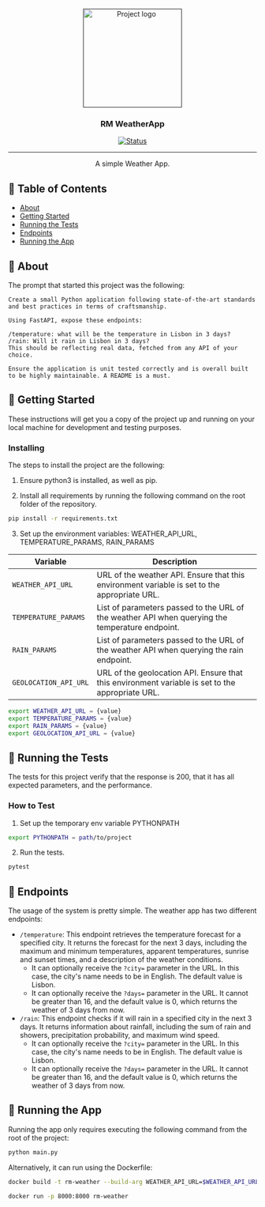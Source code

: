 <p align="center">
  <a href="" rel="noopener">
 <img width=200px height=200px src="https://i.imgur.com/6wj0hh6.jpg" alt="Project logo"></a>
</p>

<h3 align="center">RM WeatherApp</h3>

<div align="center">

[![Status](https://img.shields.io/badge/status-active-success.svg)]()

</div>

---

<p align="center"> A simple Weather App.
    <br> 
</p>

## 📝 Table of Contents

- [About](#about)
- [Getting Started](#getting_started)
- [Running the Tests](#tests)
- [Endpoints](#endpoints)
- [Running the App](#running)


## 🧐 About <a name = "about"></a>

The prompt that started this project was the following: 

```
Create a small Python application following state-of-the-art standards and best practices in terms of craftsmanship.

Using FastAPI, expose these endpoints:

/temperature: what will be the temperature in Lisbon in 3 days?
/rain: Will it rain in Lisbon in 3 days?
This should be reflecting real data, fetched from any API of your choice.

Ensure the application is unit tested correctly and is overall built to be highly maintainable. A README is a must.
```


## 🏁 Getting Started <a name = "getting_started"></a>

These instructions will get you a copy of the project up and running on your local machine for development and testing purposes. 


### Installing

The steps to install the project are the following:

1. Ensure python3 is installed, as well as pip.

2. Install all requirements by running the following command on the root folder of the repository.

```bash
pip install -r requirements.txt
```

3. Set up the environment variables: WEATHER_API_URL, TEMPERATURE_PARAMS, RAIN_PARAMS

| Variable           | Description                                                  |
| ------------------ | ------------------------------------------------------------ |
| `WEATHER_API_URL`  | URL of the weather API. Ensure that this environment variable is set to the appropriate URL. |
| `TEMPERATURE_PARAMS`  | List of parameters passed to the URL of the weather API when querying the temperature endpoint. |
| `RAIN_PARAMS`  | List of parameters passed to the URL of the weather API when querying the rain endpoint. |
| `GEOLOCATION_API_URL`  | URL of the geolocation API. Ensure that this environment variable is set to the appropriate URL. |


```bash
export WEATHER_API_URL = {value} 
export TEMPERATURE_PARAMS = {value}
export RAIN_PARAMS = {value}
export GEOLOCATION_API_URL = {value}
```

## 🔧 Running the Tests <a name = "tests"></a>

The tests for this project verify that the response is 200, that it has all expected parameters, and the performance.

### How to Test

1. Set up the temporary env variable PYTHONPATH 

```bash
export PYTHONPATH = path/to/project
```
2. Run the tests.
```bash
pytest
```

## 🎈 Endpoints <a name="endpoints"></a>

The usage of the system is pretty simple. The weather app has two different endpoints:

- `/temperature`: This endpoint retrieves the temperature forecast for a specified city. It returns the forecast for the next 3 days, including the maximum and minimum temperatures, apparent temperatures, sunrise and sunset times, and a description of the weather conditions.
  - It can optionally receive the `?city=` parameter in the URL. In this case, the city's name needs to be in English. The default value is Lisbon. 
  - It can optionally receive the `?days=` parameter in the URL. It cannot be greater than 16, and the default value is 0, which returns the weather of 3 days from now.
- `/rain`: This endpoint checks if it will rain in a specified city in the next 3 days. It returns information about rainfall, including the sum of rain and showers, precipitation probability, and maximum wind speed.
  - It can optionally receive the `?city=` parameter in the URL. In this case, the city's name needs to be in English. The default value is Lisbon.
  - It can optionally receive the `?days=` parameter in the URL. It cannot be greater than 16, and the default value is 0, which returns the weather of 3 days from now.


## 🚀 Running the App <a name = "running"></a>

Running the app only requires executing the following command from the root of the project:

```bash
python main.py
```

Alternatively, it can run using the Dockerfile:

```bash
docker build -t rm-weather --build-arg WEATHER_API_URL=$WEATHER_API_URL --build-arg TEMPERATURE_PARAMS=$TEMPERATURE_PARAMS --build-arg RAIN_PARAMS=$RAIN_PARAMS --build-arg RAIN_PARAMS=$RAIN_PARAMS .

docker run -p 8000:8000 rm-weather
```